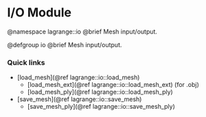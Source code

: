 I/O Module
============

@namespace lagrange::io
@brief Mesh input/output.

@defgroup io
@brief Mesh input/output.

### Quick links

- [load_mesh](@ref lagrange::io::load_mesh)
    - [load_mesh_ext](@ref lagrange::io::load_mesh_ext) (for .obj)
    - [load_mesh_ply](@ref lagrange::io::load_mesh_ply)
- [save_mesh](@ref lagrange::io::save_mesh)
    - [save_mesh_ply](@ref lagrange::io::save_mesh_ply)
